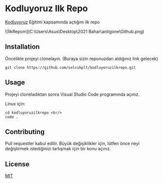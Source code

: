 # Kodluyoruz Ilk Repo
[Kodluyoruz](https://www.kodluyoruz.org/) Eğitimi kapsamında açtığım ilk repo

![İlkRepom](C:\Users\Asus\Desktop\2021 Bahar\antigone\Github.png)

## Installation

Öncelikle projeyi clonelayın. (Buraya sizin reponuzdan aldığınız link gelecek)

```
git clone https://github.com/selcukplt/kodluyoruzilkrepo.git
```

## Usage

Projeyi cloneladıktan sonra Visual Studio Code programında açınız.

Linux için:

```
cd kodluyoruzilkrepo <br/>
code .
```

## Contributing

Pull requestler kabul edilir. Büyük değişiklikler için, lütfen önce neyi değiştirmek istediğinizi tartışmak için bir konu açınız.

## License

[MIT](https://choosealicense.com/licenses/mit/)
